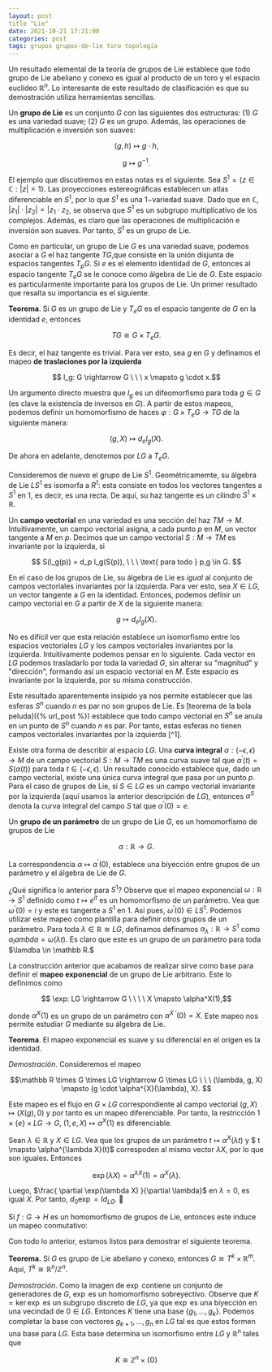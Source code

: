 ```yaml
---
layout: post
title "Lie"
date: 2021-10-21 17:21:00
categories: post
tags: grupos grupos-de-lie toro topología
---
```


Un resultado elemental de la teoría de grupos de Lie establece que todo grupo de Lie abeliano y conexo es igual al producto de un toro y el espacio euclídeo $\mathbb R^n$. Lo interesante de este resultado de clasificación es que su demostración utiliza herramientas sencillas.

Un **grupo de Lie** es un conjunto $G$ con las siguientes dos estructuras: (1) $G$ es una variedad suave; (2) $G$ es un grupo. Además, las operaciones de multiplicación e inversión son suaves:

$$ (g, h) \mapsto g \cdot h, $$   

$$ g \mapsto g^{-1}.$$

El ejemplo que discutiremos en estas notas es el siguiente. Sea $S^1 = \{z \in \mathbb C: \lvert z \rvert = 1\}$. Las proyecciones estereográficas establecen un atlas diferenciable en $S^1$, por lo que $S^1$ es una $1-$variedad suave. Dado que en $\mathbb C$, $\lvert z_1 \rvert \cdot \lvert z_2 \rvert = \lvert z_1 \cdot z_2$, se observa que $S^1$ es un subgrupo multiplicativo de los complejos. Además, es claro que las operaciones de multiplicación e inversión son suaves. Por tanto, $S^1$ es un grupo de Lie. 

Como en particular, un grupo de Lie $G$ es una variedad suave, podemos asociar a $G$ el haz tangente $TG$,que consiste en la unión disjunta de espacios tangentes $T_p G$. Si $e$ es el elemento identidad de $G$, entonces al espacio tangente $T_eG$ se le conoce como álgebra de Lie de $G$. Este espacio es particularmente importante para los grupos de Lie. Un primer resultado que resalta su importancia es el siguiente. 

**Teorema**. Si $G$ es un grupo de Lie y $T_eG$ es el espacio tangente de $G$ en la identidad $e$, entonces 

$$ TG  \cong G \times T_e G.$$

Es decir, el haz tangente es trivial. Para ver esto, sea $g$ en $G$ y definamos el mapeo **de traslaciones por la izquierda**

$$ l_g: G \rightarrow G \ \ \ x \mapsto g \cdot x.$$

Un argumento directo muestra que $l_g$ es un difeomorfismo para toda $g \in G$  (es clave la existencia de inversos en $G$). A partir de estos mapeos, podemos definir un homomorfismo de haces $\varphi: G \times T_e G \rightarrow TG$ de la siguiente manera: 

$$ (g, X) \mapsto d_e l_g(X).$$

De ahora en adelante, denotemos por $LG$ a $T_eG$. 

Consideremos de nuevo el grupo de Lie $S^1$. Geométricamemte, su álgebra de Lie $LS^1$ es isomorfa a $R^1$: esta consiste en todos los vectores tangentes a $S^1$ en $1$, es decir, es una recta. De aquí, su haz tangente es un cilindro $S^1 \times \mathbb R$. 

Un **campo vectorial** en una variedad es una sección del haz $TM \rightarrow M$. Intuitivamente, un campo vectorial asigna, a cada punto $p$ en $M$, un vector tangente a $M$ en $p$. Decimos que un campo vectorial $S: M \rightarrow TM$ es invariante por la izquierda, si 

$$ S(l_g(p)) = d_p l_g(S(p)), \ \ \ \text{ para todo } p,g \in G. $$ 

En el caso de los grupos de Lie, su álgebra de Lie es *igual* al conjunto de campos vectoriales invariantes por la izquierda. Para ver esto, sea $X \in LG$, un vector tangente a $G$ en la identidad. Entonces, podemos definir un campo vectorial en $G$ a partir de $X$ de la siguiente manera:

$$ g \mapsto d_e l_g(X). $$

No es difícil ver que esta relación establece un isomorfismo entre los espacios vectoriales $LG$ y los campos vectoriales invariantes por la izquierda. Intuitivamente podemos pensar en lo siguiente. Cada vector en $LG$ podemos trasladarlo por toda la variedad $G$, sin alterar su "magnitud" y "dirección", formando así un espacio vectorial en $M$. Este espacio es invariante por la izquierda, por su misma construcción.

Este resultado aparentemente insípido ya nos permite establecer que las esferas $S^n$ cuando $n$ es par no son grupos de Lie. Es [teorema de la bola peluda]({% url_post %}) establece que todo campo vectorial en $S^n$ se anula en un punto de $S^n$ cuando $n$ es par. Por tanto, estas esferas no tienen campos vectoriales invariantes por la izquierda [^1].


Existe otra forma de describir al espacio $LG$. Una **curva integral** $\alpha: (-\epsilon, \epsilon) \rightarrow M$ de un campo vectorial $S: M \rightarrow TM$ es una curva suave tal que $\alpha^\prime(t) = S(\alpha(t))$ para toda $t \in (-\epsilon, \epsilon)$. Un resultado conocido establece que, dado un campo vectorial, existe una única curva integral que pasa por un punto $p$. Para el caso de grupos de Lie, si $S \in LG$ es un campo vectorial invariante por la izquierda (aquí usamos la anterior descripción de $LG$), entonces $\alpha^S$ denota la curva integral del campo $S$ tal que $\alpha^\prime(0) = e$.  

 Un **grupo de un parámetro** de un grupo de Lie $G$, es un homomorfismo de grupos de Lie

$$ \alpha: \mathbb R \rightarrow G. $$

La correspondencia $\alpha \mapsto \alpha^\prime(0)$, establece una biyección entre grupos de un parámetro y el álgebra de Lie de $G$.

¿Qué significa lo anterior para $S^1$? Observe que el mapeo exponencial $\omega: \mathbb R \rightarrow S^1$ definido como $t \mapsto e^{it}$ es un homomorfismo de un parámetro. Vea que $\omega^\prime(0) = i$ y este es tangente a $S^1$ en $1$. Así pues, $\omega^\prime(0) \in LS^1$. Podemos utilizar este mapeo como plantilla para definir otros grupos de un parámetro. Para toda $\lambda \in \mathbb R \cong LG$, definamos definamos  $\alpha_\lambda: \mathbb R \rightarrow S^1$ como $\alpha_lambda = \omega(\lambda t)$. Es claro que este es un grupo de un parámetro para toda $\lamdba \in \mathbb R.$


La construcción anterior que acabamos de realizar sirve como base para definir el **mapeo exponencial** de un grupo de Lie arbitrario. Este lo definimos como 

$$ \exp: LG \rightarrow G \ \ \ \ X \mapsto \alpha^X(1),$$

donde $\alpha^X(1)$ es un grupo de un parámetro con $\alpha^{X \ \prime} (0) = X$. Este mapeo nos permite estudiar $G$ mediante su álgebra de Lie. 

**Teorema**. El mapeo exponencial es suave y su diferencial en el origen es la identidad. 

*Demostración*. Consideremos el mapeo 

$$\mathbb R \times G \times LG \rightarrow G \times LG \ \ \ (\lambda, g, X) \mapsto (g \cdot \alpha^{X}(\lambda), X). $$

Este mapeo es el flujo en $G \times LG$ correspondiente al campo vectorial $(g, X) \mapsto (X(g), 0)$ y por tanto es un mapeo diferenciable. Por tanto, la restricción $1 \times \{e\} \times LG \rightarrow G$, $(1, e, X) \mapsto  \alpha^X (1)$ es diferenciable.  

Sean $\lambda \in \mathbb R$ y $X \in LG$. Vea que los grupos de un parámetro $t \mapsto \alpha^{X}(\lambda t)$ y $ t \mapsto \alpha^{\lambda X}(t)$ correspoden al mismo vector $\lambda X$, por lo que son iguales. Entonces

$$ \exp(\lambda X) = \alpha^{\lambda X}(1) = \alpha^{X}(\lambda).$$

Luego, $\frac{ \partial \exp(\lambda X) }{\partial \lambda}$ en $\lambda = 0$, es igual  $X$. Por tanto, $d_0 \exp = Id_{LG}.$ :metal:

Si $f: G \rightarrow H$ es un homomorfismo de grupos de Lie, entonces este induce un mapeo conmutativo:






Con todo lo anterior, estamos listos para demostrar el siguiente teorema.

**Teorema.** Si $G$ es grupo de Lie abeliano y conexo, entonces $G \cong T^k \times \mathbb R^m.$ Aquí, $T^k \cong \mathbb R^n / \mathbb Z^n$.

*Demostración*. Como la imagen de $\exp$ contiene un conjunto de generadores de $G$, $\exp$ es un homomorfismo sobreyectivo. Observe que $K = \ker \exp$ es un subgrupo discreto de $LG$, ya que $\exp$ es una biyección en una vecindad de $0\in LG$. Entonces $K$ tiene una base $\{g_1, \ldots, g_k \}$. Podemos completar la base con vectores $g_{k+1}, \ldots, g_n$ en $LG$ tal es que estos formen una base para $LG$. Esta base determina un isomorfismo entre $LG$ y $\mathbb R^n$ tales que 

$$K \cong \mathbb Z^n \times \{0\} $$

